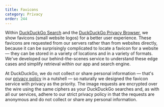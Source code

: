 ```yaml
---
title: Favicons
category: Privacy
order: 244
---
```


<p>
    Within <a href="https://duckduckgo.com">DuckDuckGo Search</a> and the <a href="https://duckduckgo.com/app">DuckDuckGo Privacy Browser</a>, we show favicons (small website logos) for a better user experience. These favicons are requested from our servers rather than from websites directly, because it can be surprisingly complicated to locate a favicon for a website — they can be stored in a variety of locations and in a variety of formats. We've developed our behind-the-scenes service to understand these edge cases and simplify retrieval within our app and search engine.
</p>

<p>
    At DuckDuckGo, we do not collect or share personal information — that's our <a href="https://duckduckgo.com/privacy">privacy policy</a> in a nutshell — so naturally we designed the favicon service with privacy as the priority. The image requests are encrypted over the wire using the same ciphers as your DuckDuckGo searches and, as with all our services, adhere to our strict privacy policy in that the requests are anonymous and do not collect or share any personal information.
</p>

